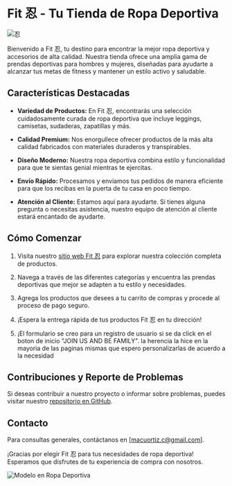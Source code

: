 # Fit 忍 - Tu Tienda de Ropa Deportiva

![忍](ruta/a/logo.png)

Bienvenido a Fit 忍, tu destino para encontrar la mejor ropa deportiva y accesorios de alta calidad. Nuestra tienda ofrece una amplia gama de prendas deportivas para hombres y mujeres, diseñadas para ayudarte a alcanzar tus metas de fitness y mantener un estilo activo y saludable.

## Características Destacadas

- **Variedad de Productos:** En Fit 忍, encontrarás una selección cuidadosamente curada de ropa deportiva que incluye leggings, camisetas, sudaderas, zapatillas y más.

- **Calidad Premium:** Nos enorgullece ofrecer productos de la más alta calidad fabricados con materiales duraderos y transpirables.

- **Diseño Moderno:** Nuestra ropa deportiva combina estilo y funcionalidad para que te sientas genial mientras te ejercitas.

- **Envío Rápido:** Procesamos y enviamos tus pedidos de manera eficiente para que los recibas en la puerta de tu casa en poco tiempo.

- **Atención al Cliente:** Estamos aquí para ayudarte. Si tienes alguna pregunta o necesitas asistencia, nuestro equipo de atención al cliente estará encantado de ayudarte.

## Cómo Comenzar

1. Visita nuestro [sitio web Fit 忍](https://) para explorar nuestra colección completa de productos.

2. Navega a través de las diferentes categorías y encuentra las prendas deportivas que mejor se adapten a tu estilo y necesidades.

3. Agrega los productos que desees a tu carrito de compras y procede al proceso de pago seguro.

4. ¡Espera la entrega rápida de tus productos Fit 忍 en tu dirección!

4. ¡El formulario se creo para un registro de usuario si se da click en el boton de inicio "JOIN US AND BE FAMILY".
la herencia la hice en la mayoria de las paginas mismas que espero personalizarlas de acuerdo a la necesidad 

## Contribuciones y Reporte de Problemas

Si deseas contribuir a nuestro proyecto o informar sobre problemas, puedes visitar nuestro [repositorio en GitHub](https://github.com/MacuOrtiz/Fit-ren.git).

## Contacto

Para consultas generales, contáctanos en [macuortiz.c@gmail.com].

¡Gracias por elegir Fit 忍 para tus necesidades de ropa deportiva! Esperamos que disfrutes de tu experiencia de compra con nosotros.

![Modelo en Ropa Deportiva](ruta/a/modelo.png)

